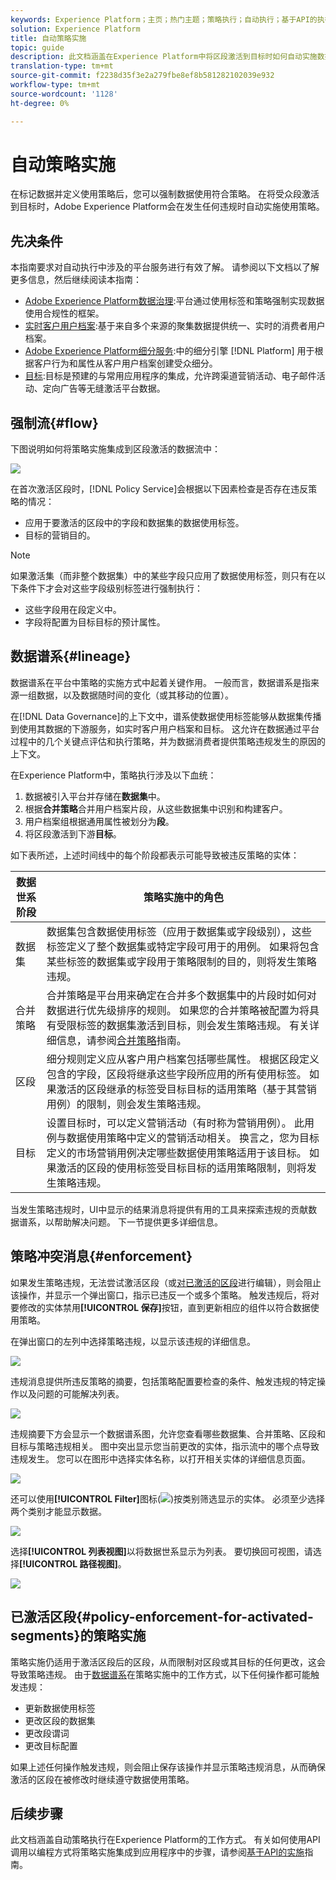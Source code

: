 ```yaml
---
keywords: Experience Platform；主页；热门主题；策略执行；自动执行；基于API的执行；数据管理
solution: Experience Platform
title: 自动策略实施
topic: guide
description: 此文档涵盖在Experience Platform中将区段激活到目标时如何自动实施数据使用策略。
translation-type: tm+mt
source-git-commit: f2238d35f3e2a279fbe8ef8b581282102039e932
workflow-type: tm+mt
source-wordcount: '1128'
ht-degree: 0%

---
```



# 自动策略实施

在标记数据并定义使用策略后，您可以强制数据使用符合策略。 在将受众段激活到目标时，Adobe Experience Platform会在发生任何违规时自动实施使用策略。

## 先决条件

本指南要求对自动执行中涉及的平台服务进行有效了解。 请参阅以下文档以了解更多信息，然后继续阅读本指南：

* [Adobe Experience Platform数据治理](../home.md):平台通过使用标签和策略强制实现数据使用合规性的框架。
* [实时客户用户档案](../../profile/home.md):基于来自多个来源的聚集数据提供统一、实时的消费者用户档案。
* [Adobe Experience Platform细分服务](../../segmentation/home.md):中的细分引擎 [!DNL Platform] 用于根据客户行为和属性从客户用户档案创建受众细分。
* [目标](../../destinations/home.md):目标是预建的与常用应用程序的集成，允许跨渠道营销活动、电子邮件活动、定向广告等无缝激活平台数据。

## 强制流{#flow}

下图说明如何将策略实施集成到区段激活的数据流中：

![](../images/enforcement/enforcement-flow.png)

在首次激活区段时，[!DNL Policy Service]会根据以下因素检查是否存在违反策略的情况：

* 应用于要激活的区段中的字段和数据集的数据使用标签。
* 目标的营销目的。

>[!NOTE]
>
>如果激活集（而非整个数据集）中的某些字段只应用了数据使用标签，则只有在以下条件下才会对这些字段级别标签进行强制执行：
>
>* 这些字段用在段定义中。
>* 字段将配置为目标目标的预计属性。


## 数据谱系{#lineage}

数据谱系在平台中策略的实施方式中起着关键作用。 一般而言，数据谱系是指来源一组数据，以及数据随时间的变化（或其移动的位置）。

在[!DNL Data Governance]的上下文中，谱系使数据使用标签能够从数据集传播到使用其数据的下游服务，如实时客户用户档案和目标。 这允许在数据通过平台过程中的几个关键点评估和执行策略，并为数据消费者提供策略违规发生的原因的上下文。

在Experience Platform中，策略执行涉及以下血统：

1. 数据被引入平台并存储在&#x200B;**数据集**&#x200B;中。
1. 根据&#x200B;**合并策略**&#x200B;合并用户档案片段，从这些数据集中识别和构建客户。
1. 用户档案组根据通用属性被划分为&#x200B;**段**。
1. 将区段激活到下游&#x200B;**目标**。

如下表所述，上述时间线中的每个阶段都表示可能导致被违反策略的实体：

| 数据世系阶段 | 策略实施中的角色 |
| --- | --- |
| 数据集 | 数据集包含数据使用标签（应用于数据集或字段级别），这些标签定义了整个数据集或特定字段可用于的用例。 如果将包含某些标签的数据集或字段用于策略限制的目的，则将发生策略违规。 |
| 合并策略 | 合并策略是平台用来确定在合并多个数据集中的片段时如何对数据进行优先级排序的规则。 如果您的合并策略被配置为将具有受限标签的数据集激活到目标，则会发生策略违规。 有关详细信息，请参阅[合并策略](../../profile/ui/merge-policies.md)指南。 |
| 区段 | 细分规则定义应从客户用户档案包括哪些属性。 根据区段定义包含的字段，区段将继承这些字段所应用的所有使用标签。 如果激活的区段继承的标签受目标目标的适用策略（基于其营销用例）的限制，则会发生策略违规。 |
| 目标 | 设置目标时，可以定义营销活动（有时称为营销用例）。 此用例与数据使用策略中定义的营销活动相关。 换言之，您为目标定义的市场营销用例决定哪些数据使用策略适用于该目标。 如果激活的区段的使用标签受目标目标的适用策略限制，则将发生策略违规。 |

当发生策略违规时，UI中显示的结果消息将提供有用的工具来探索违规的贡献数据谱系，以帮助解决问题。 下一节提供更多详细信息。

## 策略冲突消息{#enforcement}

如果发生策略违规，无法尝试激活区段（或[对已激活的区段](#policy-enforcement-for-activated-segments)进行编辑），则会阻止该操作，并显示一个弹出窗口，指示已违反一个或多个策略。 触发违规后，将对要修改的实体禁用&#x200B;**[!UICONTROL 保存]**&#x200B;按钮，直到更新相应的组件以符合数据使用策略。

在弹出窗口的左列中选择策略违规，以显示该违规的详细信息。

![](../images/enforcement/violation-policy-select.png)

违规消息提供所违反策略的摘要，包括策略配置要检查的条件、触发违规的特定操作以及问题的可能解决列表。

![](../images/enforcement/violation-summary.png)

违规摘要下方会显示一个数据谱系图，允许您查看哪些数据集、合并策略、区段和目标与策略违规相关。 图中突出显示您当前更改的实体，指示流中的哪个点导致违规发生。 您可以在图形中选择实体名称，以打开相关实体的详细信息页面。

![](../images/enforcement/data-lineage.png)

还可以使用&#x200B;**[!UICONTROL Filter]**&#x200B;图标(![](../images/enforcement/filter.png))按类别筛选显示的实体。 必须至少选择两个类别才能显示数据。

![](../images/enforcement/lineage-filter.png)

选择&#x200B;**[!UICONTROL 列表视图]**&#x200B;以将数据世系显示为列表。 要切换回可视图，请选择&#x200B;**[!UICONTROL 路径视图]**。

![](../images/enforcement/list-view.png)

## 已激活区段{#policy-enforcement-for-activated-segments}的策略实施

策略实施仍适用于激活区段后的区段，从而限制对区段或其目标的任何更改，这会导致策略违规。 由于[数据谱系](#lineage)在策略实施中的工作方式，以下任何操作都可能触发违规：

* 更新数据使用标签
* 更改区段的数据集
* 更改段谓词
* 更改目标配置

如果上述任何操作触发违规，则会阻止保存该操作并显示策略违规消息，从而确保激活的区段在被修改时继续遵守数据使用策略。

## 后续步骤

此文档涵盖自动策略执行在Experience Platform的工作方式。 有关如何使用API调用以编程方式将策略实施集成到应用程序中的步骤，请参阅[基于API的实施](./api-enforcement.md)指南。